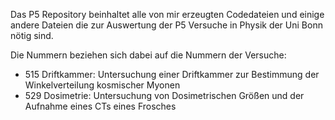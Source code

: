 Das P5 Repository beinhaltet alle von mir erzeugten Codedateien und einige andere Dateien die zur Auswertung der P5 Versuche in Physik der Uni Bonn nötig sind. 

Die Nummern beziehen sich dabei auf die Nummern der Versuche:
- 515 Driftkammer:   Untersuchung einer Driftkammer zur Bestimmung der Winkelverteilung kosmischer Myonen
- 529 Dosimetrie:    Untersuchung von Dosimetrischen Größen und der Aufnahme eines CTs eines Frosches
